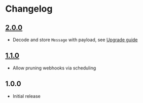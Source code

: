 # Changelog

## [2.0.0](https://github.com/ankurk91/laravel-ses-webhooks/compare/1.1.0...2.0.0)

* Decode and store `Message` with payload, see [Upgrade guide](./UPGRADING.md)

## [1.1.0](https://github.com/ankurk91/laravel-ses-webhooks/compare/1.0.0...1.1.0)

* Allow pruning webhooks via scheduling

## 1.0.0

* Initial release
